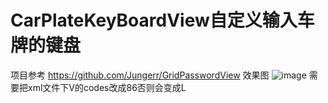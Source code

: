 # CarPlateKeyBoardView自定义输入车牌的键盘
项目参考 https://github.com/Jungerr/GridPasswordView 
效果图 ![image](https://github.com/LoveYourselfAndMe/CarPlateKeyBoardView/blob/master/platenumber_demo.gif) 
需要把xml文件下V的codes改成86否则会变成L
